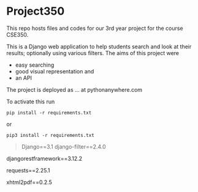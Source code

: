 # Project350
This repo hosts files and codes for our 3rd year project for the course CSE350.

This is a Django web application to help students search and look at their results; optionally using various filters. 
The aims of this project were 

- easy searching
- good visual representation and
- an API

The project is deployed as ... at pythonanywhere.com


 To activate this run

 `pip install -r requirements.txt`

 or
 
 `pip3 install -r requirements.txt`

> Django==3.1
django-filter==2.4.0

djangorestframework==3.12.2

requests==2.25.1

xhtml2pdf==0.2.5
